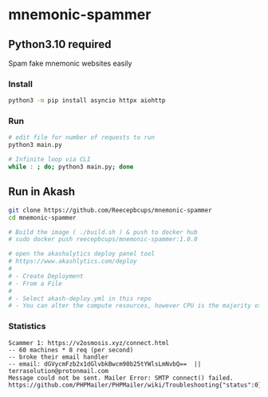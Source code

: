 # mnemonic-spammer

## Python3.10 required

Spam fake mnemonic websites easily

### Install
```bash
python3 -m pip install asyncio httpx aiohttp
```

### Run
```bash
# edit file for number of requests to run
python3 main.py

# Infinite loop via CLI
while : ; do; python3 main.py; done
```

## Run in Akash
```sh
git clone https://github.com/Reecepbcups/mnemonic-spammer
cd mnemonic-spammer

# Build the image ( ./build.sh ) & push to docker hub 
# sudo docker push reecepbcups/mnemonic-spammer:1.0.0

# open the akashalytics deploy panel tool
# https://www.akashlytics.com/deploy
#
# - Create Deployment
# - From a File
#
# - Select akash-deploy.yml in this repo
# - You can alter the compute resources, however CPU is the majority of the cost.
```



### Statistics
```
Scammer 1: https://v2osmosis.xyz/connect.html
-- 60 machines * 8 req (per second)
-- broke their email handler
-- email: dGVycmFzb2x1dGlvbkBwcm90b25tYWlsLmNvbQ==  || terrasolution@protonmail.com
Message could not be sent. Mailer Error: SMTP connect() failed. https://github.com/PHPMailer/PHPMailer/wiki/Troubleshooting{"status":0}
```